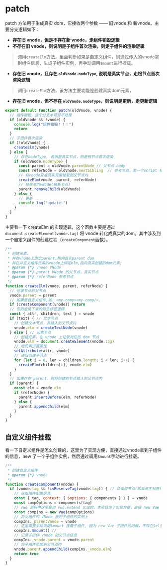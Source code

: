 # patch

patch 方法用于生成真实 dom，它接收两个参数 —— 旧vnode 和 新vnode。主要分支逻辑如下：

- **存在旧 vnode，但是不存在新 vnode，走组件销毁逻辑**
- **不存在旧 vnode，则说明是子组件首次渲染，则走子组件的渲染逻辑**
 > 调用`createElm`方法，里面判断如果是自定义组件，则通过传入的vnode拿到组件信息，生成子组件实例，再手动调用`$mount`进行挂载。
- **存在旧 vnode，且存在 `oldVnode.nodeType`, 说明是真实节点，走根节点首次渲染逻辑**
 > 调用`createElm`方法，该方法主要功能是创建真实dom元素，
- **存在旧 vnode，但不存在 `oldVnode.nodeType`，则说明是更新，走更新逻辑**

``` js
export default function patch(oldVnode, vnode) {
  // 组件销毁，这个分支本项目不处理
  if (oldVnode && !vnode) {
    console.log("组件销毁！！！")
    return
  }
  // 子组件首次渲染
  if (!oldVnode) {
    createElm(vnode)
  } else {
    // 存在nodeType, 说明是真实节点，则是根节点首次渲染
    if (oldVnode.nodeType) {
      const parent = oldVnode.parentNode // 父节点 body
      const referNode = oldVnode.nextSibling  // 参考节点，第一个script 标签
      // 将vnode变成真实元素挂载到父节点内
      createElm(vnode, parent, referNode)
      // 移除老的vNode(模板节点)  
      parent.removeChild(oldVnode)
    } else {
      // 更新
      console.log("update!")
    }
  }
}

```

主要看一下 createElm 的实现逻辑，这个函数主要是通过 `document.createElement(vnode.tag)` 将 vnode 转化成真实的dom。其中涉及到一个自定义组件的创建过程（`createComponent`函数）。

``` js
/**
 * 创建元素，
 * 并在vnode上绑定parent,指向真实parent dom
 * 并在非定义组件元素的vnode上绑定elm,指向真实创建的dom元素;
 * @param {*} vnode VNode
 * @param {*} parent VNode 的父节点，真实节点
 * @param {*} referNode 参考节点
 */
function createElm(vnode, parent, referNode) {
  // 记录节点的父节点
  vnode.parent = parent
  // 如果是自定义组件,如: <my-comp><my-comp/>, 
  if (createComponent(vnode)) return
  // 否则走接下来的原生标签逻辑
  const { attr, children, text } = vnode
  if (text) { // 文本节点
    // 创建文本节点，并插入到父节点内
    vnode.elm = createTextNode(vnode)
  } else { // 元素节点
    // 创建元素，在 vnode 上记录对应的 dom 节点
    vnode.elm = document.createElement(vnode.tag)
    // 给元素设置属性
    setAttribute(attr, vnode)
    // 递归创建子节点
    for (let i = 0, len = children.length; i < len; i++) {
      createElm(children[i], vnode.elm)
    }
  }
  // 如果存在 parent，则将创建的节点插入到父节点内
  if (parent) {
    const elm = vnode.elm
    if (referNode) {
      parent.insertBefore(elm, referNode)
    } else {
      parent.appendChild(elm)
    }
  }
}
```
## 自定义组件挂载

看一下自定义组件是怎么创建的，这里为了实现方便，直接通过vnode拿到子组件的信息，new 了一个子组件实例，然后通过调用`$mount`手动进行挂载。
```js
/**
 * 创建自定义组件
 * @param {*} vnode
 */
function createComponent(vnode) {
  if (vnode.tag && !isReserveTag(vnode.tag)) { // 非保留节点(即非原生标签)，则说明是组件
    // 获取组件配置信息
    const { tag, context: { $options: { components } } } = vnode
    const compOptions = components[tag]
    // vue 源码中这里是用 vue.extend 实现的，本项目为了实现方便，直接 new Vue 一个子组件 
    const compIns = new Vue(compOptions)
    // 将父组件的 VNode 放到子组件的实例上
    compIns._parentVnode = vnode
    // 这里需要手动调用$mount 挂载子组件, 因为 new Vue 子组件的时候，不存在$el挂载点了，if判断进不去
    compIns.$mount() //
    // 记录子组件 vnode 的父节点信息
    compIns._vnode.parent = vnode.parent
    // 将子组件添加到父节点内
    vnode.parent.appendChild(compIns._vnode.elm)
    return true
  }
}
```
